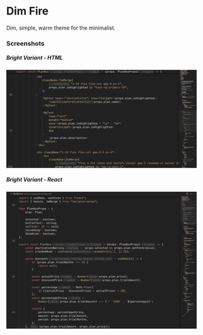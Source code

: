 # Dim Fire

Dim, simple, warm theme for the minimalist.

### Screenshots

##### Bright Variant - HTML
<img src="./assets/screenshots/bright-html.png">

##### Bright Variant - React
<img src="./assets/screenshots/bright-react.png">